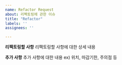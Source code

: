 ```yaml
---
name: Refactor Request
about: 리펙토링에 관한 이슈
title: "Refactor"
labels: ''
assignees: ''

---
```


**리팩토링할 사항**
리팩토링할 사항에 대한 상세 내용

**추가 사항**
추가 사항에 대한 내용
ex) 위치, 마감기한, 주의점 등
